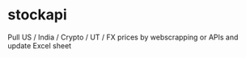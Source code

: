 # stockapi
Pull US / India / Crypto / UT / FX prices by webscrapping or APIs and update Excel sheet
